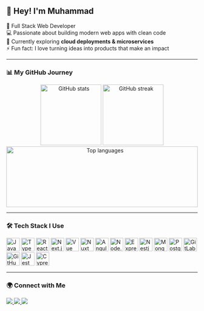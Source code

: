 <h2 align="left">👋 Hey! I'm Muhammad</h2>

<p align="left">
  🚀 Full Stack Web Developer <br/>
  💻 Passionate about building modern web apps with clean code <br/>
  🌱 Currently exploring <b>cloud deployments & microservices</b> <br/>
  ⚡ Fun fact: I love turning ideas into products that make an impact
</p>

---

### 📊 My GitHub Journey

<div align="center">
  <img src="https://github-readme-stats.vercel.app/api?username=Mukhammad-amin-ai&show_icons=true&count_private=true&theme=radical&hide_border=true" height="160" alt="GitHub stats" />
  <img src="https://streak-stats.demolab.com?user=Mukhammad-amin-ai&theme=radical&hide_border=true" height="160" alt="GitHub streak" />
</div>

<div align="center">
  <img src="https://github-readme-stats.vercel.app/api/top-langs?username=Mukhammad-amin-ai&layout=compact&langs_count=6&theme=radical&hide_border=true" width="100%" height="160" alt="Top languages" />
</div>

---

### 🛠️ Tech Stack I Use

<div align="left">
  <!-- Core -->
  <img src="https://cdn.jsdelivr.net/gh/devicons/devicon/icons/javascript/javascript-original.svg" height="35" alt="JavaScript"/>
  <img src="https://cdn.jsdelivr.net/gh/devicons/devicon/icons/typescript/typescript-original.svg" height="35" alt="TypeScript"/>

  <!-- Frontend -->
  <img src="https://cdn.jsdelivr.net/gh/devicons/devicon/icons/react/react-original.svg" height="35" alt="React"/>
  <img src="https://cdn.jsdelivr.net/gh/devicons/devicon/icons/nextjs/nextjs-original.svg" height="35" alt="Next.js"/>
  <img src="https://cdn.jsdelivr.net/gh/devicons/devicon/icons/vuejs/vuejs-original.svg" height="35" alt="Vue"/>
  <img src="https://cdn.jsdelivr.net/gh/devicons/devicon/icons/nuxtjs/nuxtjs-original.svg" height="35" alt="Nuxt"/>
  <img src="https://cdn.jsdelivr.net/gh/devicons/devicon/icons/angularjs/angularjs-original.svg" height="35" alt="Angular"/>

  <!-- Backend -->
  <img src="https://cdn.jsdelivr.net/gh/devicons/devicon/icons/nodejs/nodejs-original.svg" height="35" alt="Node.js"/>
  <img src="https://cdn.jsdelivr.net/gh/devicons/devicon/icons/express/express-original.svg" height="35" alt="Express"/>
  <img src="https://cdn.jsdelivr.net/gh/devicons/devicon@latest/icons/nestjs/nestjs-original.svg" height="35" alt="Nestjs"/>
  <img src="https://cdn.jsdelivr.net/gh/devicons/devicon/icons/mongodb/mongodb-original.svg" height="35" alt="MongoDB"/>
  <img src="https://cdn.jsdelivr.net/gh/devicons/devicon@latest/icons/postgresql/postgresql-original.svg" height="35" alt="Postgresql" />
  
  <!-- Tools -->
  <img src="https://cdn.jsdelivr.net/gh/devicons/devicon/icons/gitlab/gitlab-original.svg" height="35" alt="GitLab"/>
  <img src="https://cdn.jsdelivr.net/gh/devicons/devicon/icons/github/github-original.svg" height="35" alt="GitHub"/>

  <!-- Testing -->
  <img src="https://cdn.jsdelivr.net/gh/devicons/devicon/icons/jest/jest-plain.svg" height="35" alt="Jest"/>
  <img src="https://cdn.jsdelivr.net/gh/devicons/devicon/icons/cypressio/cypressio-plain.svg" height="35" alt="Cypress"/>
</div>

---

### 🌍 Connect with Me

<p align="left">
  <a href="https://github.com/Mukhammad-amin-ai" target="_blank">
    <img src="https://img.shields.io/badge/GitHub-0D1117?style=for-the-badge&logo=github&logoColor=white" />
  </a>
  <a href="https://t.me/muhammad_amin_software_engineer" target="_blank">
    <img src="https://img.shields.io/badge/Telegram-0D1117?style=for-the-badge&logo=telegram&logoColor=26A5E4" />
  </a>
  <a  href="mailto:aminahmadov123@gmail.com">
    <img src="https://img.shields.io/badge/Email-0D1117?style=for-the-badge&logo=gmail&logoColor=red" />
  </a>
</p>




